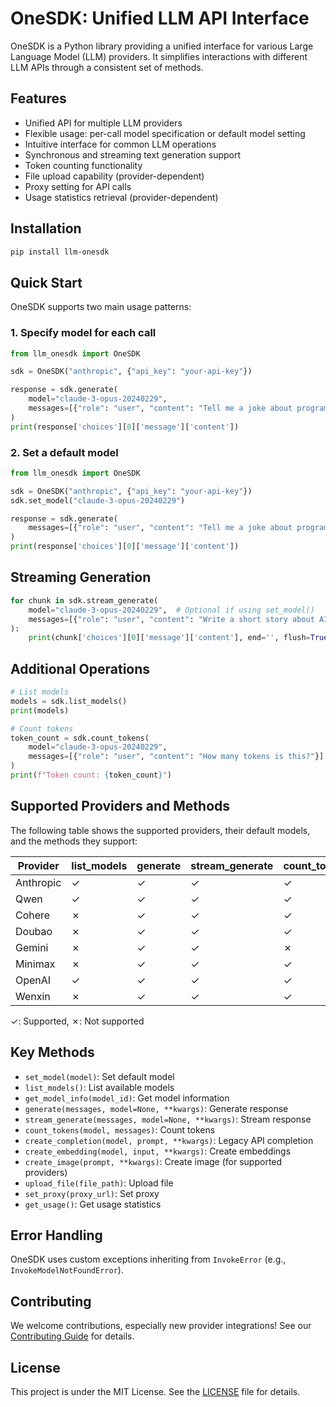 # OneSDK: Unified LLM API Interface

OneSDK is a Python library providing a unified interface for various Large Language Model (LLM) providers. It simplifies interactions with different LLM APIs through a consistent set of methods.

## Features

- Unified API for multiple LLM providers
- Flexible usage: per-call model specification or default model setting
- Intuitive interface for common LLM operations
- Synchronous and streaming text generation support
- Token counting functionality
- File upload capability (provider-dependent)
- Proxy setting for API calls
- Usage statistics retrieval (provider-dependent)

## Installation

```bash
pip install llm-onesdk
```

## Quick Start

OneSDK supports two main usage patterns:

### 1. Specify model for each call

```python
from llm_onesdk import OneSDK

sdk = OneSDK("anthropic", {"api_key": "your-api-key"})

response = sdk.generate(
    model="claude-3-opus-20240229",
    messages=[{"role": "user", "content": "Tell me a joke about programming."}]
)
print(response['choices'][0]['message']['content'])
```

### 2. Set a default model

```python
from llm_onesdk import OneSDK

sdk = OneSDK("anthropic", {"api_key": "your-api-key"})
sdk.set_model("claude-3-opus-20240229")

response = sdk.generate(
    messages=[{"role": "user", "content": "Tell me a joke about programming."}]
)
print(response['choices'][0]['message']['content'])
```

## Streaming Generation

```python
for chunk in sdk.stream_generate(
    model="claude-3-opus-20240229",  # Optional if using set_model()
    messages=[{"role": "user", "content": "Write a short story about AI."}]
):
    print(chunk['choices'][0]['message']['content'], end='', flush=True)
```

## Additional Operations

```python
# List models
models = sdk.list_models()
print(models)

# Count tokens
token_count = sdk.count_tokens(
    model="claude-3-opus-20240229",
    messages=[{"role": "user", "content": "How many tokens is this?"}]
)
print(f"Token count: {token_count}")
```

## Supported Providers and Methods

The following table shows the supported providers, their default models, and the methods they support:

| Provider  | list_models | generate | stream_generate | count_tokens | create_embedding | create_image |
|-----------|-------------|----------|-----------------|--------------|------------------|--------------|
| Anthropic | ✓           | ✓        | ✓               | ✓            | ✗                | ✗            |
| Qwen      | ✓           | ✓        | ✓               | ✓            | ✓                | ✗            |
| Cohere    | ✗           | ✓        | ✓               | ✓            | ✓                | ✗            |
| Doubao    | ✗           | ✓        | ✓               | ✓            | ✓                | ✗            |
| Gemini    | ✗           | ✓        | ✓               | ✗            | ✗                | ✗            |
| Minimax   | ✗           | ✓        | ✓               | ✓            | ✓                | ✓            |
| OpenAI    | ✓           | ✓        | ✓               | ✓            | ✓                | ✓            |
| Wenxin    | ✗           | ✓        | ✓               | ✓            | ✗                | ✗            |

✓: Supported, ✗: Not supported

## Key Methods

- `set_model(model)`: Set default model
- `list_models()`: List available models
- `get_model_info(model_id)`: Get model information
- `generate(messages, model=None, **kwargs)`: Generate response
- `stream_generate(messages, model=None, **kwargs)`: Stream response
- `count_tokens(model, messages)`: Count tokens
- `create_completion(model, prompt, **kwargs)`: Legacy API completion
- `create_embedding(model, input, **kwargs)`: Create embeddings
- `create_image(prompt, **kwargs)`: Create image (for supported providers)
- `upload_file(file_path)`: Upload file
- `set_proxy(proxy_url)`: Set proxy
- `get_usage()`: Get usage statistics

## Error Handling

OneSDK uses custom exceptions inheriting from `InvokeError` (e.g., `InvokeModelNotFoundError`).

## Contributing

We welcome contributions, especially new provider integrations! See our [Contributing Guide](CONTRIBUTING.md) for details.

## License

This project is under the MIT License. See the [LICENSE](LICENSE) file for details.